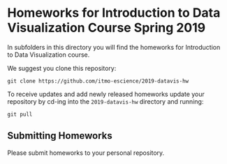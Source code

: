 # Homeworks for Introduction to Data Visualization Course Spring 2019

In subfolders in this directory you will find the homeworks for Introduction to Data Visualization course. 

We suggest you clone this repository: 

``` 
git clone https://github.com/itmo-escience/2019-datavis-hw
```

To receive updates and add newly released homeworks update your repository by cd-ing into the `2019-datavis-hw` directory and running:

```
git pull
```

## Submitting Homeworks

Please submit homeworks to your personal repository.
